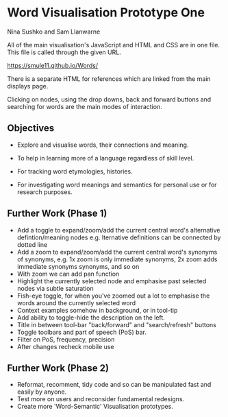 # Word Visualisation Prototype One
Nina Sushko and Sam Llanwarne

All of the main visualisation's JavaScript and HTML and CSS are in one file. This file is called through the given URL.

https://smule11.github.io/Words/

There is a separate HTML for references which are linked from the main displays page.

Clicking on nodes, using the drop downs, back and forward buttons and searching for words are the main modes of interaction.

## Objectives

- Explore and visualise words, their connections and meaning. 
- To help in learning more of a language regardless of skill level.

- For tracking word etymologies, histories. 
- For investigating word meanings and semantics for personal use or for research purposes.

## Further Work (Phase 1)

- Add a toggle to expand/zoom/add the current central word's alternative defintion/meaning nodes
  e.g. lternative definitions can be connected by dotted line
- Add a zoom to expand/zoom/add the current central word's synonyms of synonyms,
  e.g. 1x zoom is only immediate synonyms, 2x zoom adds immediate synonyms synonyms, and so on  
- With zoom we can add pan function
- Highlight the currently selected node and emphasise past selected nodes via subtle saturation
- Fish-eye toggle, for when you've zoomed out a lot to emphasise the words around the currently selected word
- Context examples somehow in background, or in tool-tip
- Add ability to toggle-hide the description on the left.
- Title in between tool-bar "back/forward" and "search/refresh" buttons
- Toggle toolbars and part of speech (PoS) bar.
- Filter on PoS, frequency, precision
- After changes recheck mobile use

## Further Work (Phase 2)

- Reformat, recomment, tidy code and so can be manipulated fast and easily by anyone.
- Test more on users and reconsider fundamental redesigns.
- Create more 'Word-Semantic' Visualisation prototypes.
